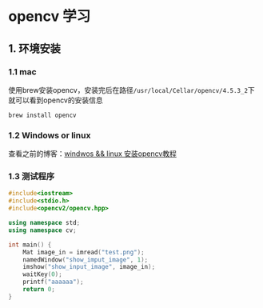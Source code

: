 # opencv 学习

## 1. 环境安装
### 1.1 mac
使用brew安装opencv，安装完后在路径`/usr/local/Cellar/opencv/4.5.3_2`下就可以看到opencv的安装信息
```shell
brew install opencv

```
### 1.2 Windows or linux
查看之前的博客：[windwos && linux 安装opencv教程](https://blog.csdn.net/sexyluna/article/details/104012425?ops_request_misc=%257B%2522request%255Fid%2522%253A%2522163638582916780262529657%2522%252C%2522scm%2522%253A%252220140713.130102334.pc%255Fall.%2522%257D&request_id=163638582916780262529657&biz_id=0&utm_medium=distribute.pc_search_result.none-task-blog-2~all~first_rank_ecpm_v1~rank_v31_ecpm-1-104012425.first_rank_v2_pc_rank_v29&utm_term=%E6%97%A9%E7%9D%A1%E7%9A%84%E5%8F%B6%E5%AD%90+opencv&spm=1018.2226.3001.4187)

### 1.3 测试程序
```c++
#include<iostream>
#include<stdio.h>
#include<opencv2/opencv.hpp>

using namespace std;
using namespace cv;

int main() {
	Mat image_in = imread("test.png");
	namedWindow("show_imput_image", 1);
	imshow("show_input_image", image_in);
	waitKey(0);
	printf("aaaaaa");
	return 0;
}



```
